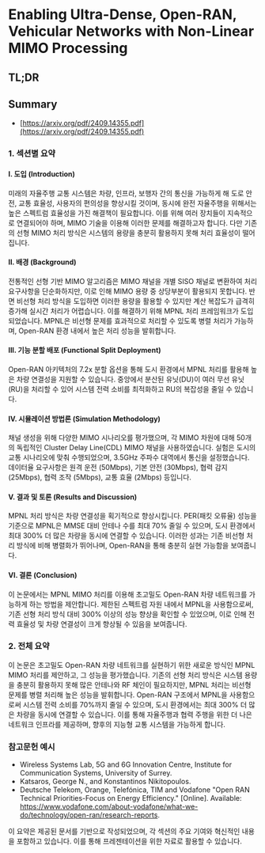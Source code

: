 # Enabling Ultra-Dense, Open-RAN, Vehicular Networks with Non-Linear MIMO Processing
## TL;DR
## Summary
- [https://arxiv.org/pdf/2409.14355.pdf](https://arxiv.org/pdf/2409.14355.pdf)

### 1. 섹션별 요약

#### I. 도입 (Introduction)
미래의 자율주행 교통 시스템은 차량, 인프라, 보행자 간의 통신을 가능하게 해 도로 안전, 교통 효율성, 사용자의 편의성을 향상시킬 것이며, 동시에 완전 자율주행을 위해서는 높은 스펙트럼 효율성을 가진 해결책이 필요합니다. 이를 위해 여러 장치들이 지속적으로 연결되어야 하며, MIMO 기술을 이용해 이러한 문제를 해결하고자 합니다. 다만 기존의 선형 MIMO 처리 방식은 시스템의 용량을 충분히 활용하지 못해 처리 효율성이 떨어집니다.

#### II. 배경 (Background)
전통적인 선형 기반 MIMO 알고리즘은 MIMO 채널을 개별 SISO 채널로 변환하여 처리 요구사항을 단순화하지만, 이로 인해 MIMO 용량 중 상당부분이 활용되지 못합니다. 반면 비선형 처리 방식을 도입하면 이러한 용량을 활용할 수 있지만 계산 복잡도가 급격히 증가해 실시간 처리가 어렵습니다. 이를 해결하기 위해 MPNL 처리 프레임워크가 도입되었습니다. MPNL은 비선형 문제를 효과적으로 처리할 수 있도록 병렬 처리가 가능하며, Open-RAN 환경 내에서 높은 처리 성능을 발휘합니다.

#### III. 기능 분할 배포 (Functional Split Deployment)
Open-RAN 아키텍처의 7.2x 분할 옵션을 통해 도시 환경에서 MPNL 처리를 활용해 높은 차량 연결성을 지원할 수 있습니다. 중앙에서 분산된 유닛(DU)이 여러 무선 유닛(RU)을 처리할 수 있어 시스템 전력 소비를 최적화하고 RU의 복잡성을 줄일 수 있습니다.

#### IV. 시뮬레이션 방법론 (Simulation Methodology)
채널 생성을 위해 다양한 MIMO 시나리오를 평가했으며, 각 MIMO 차원에 대해 50개의 독립적인 Cluster Delay Line(CDL) MIMO 채널을 사용하였습니다. 실험은 도시의 교통 시나리오에 맞춰 수행되었으며, 3.5GHz 주파수 대역에서 통신을 설정했습니다. 데이터율 요구사항은 원격 운전 (50Mbps), 기본 안전 (30Mbps), 협력 감지 (25Mbps), 협력 조작 (5Mbps), 교통 효율 (2Mbps) 등입니다.

#### V. 결과 및 토론 (Results and Discussion)
MPNL 처리 방식은 차량 연결성을 획기적으로 향상시킵니다. PER(패킷 오류율) 성능을 기준으로 MPNL은 MMSE 대비 안테나 수를 최대 70% 줄일 수 있으며, 도시 환경에서 최대 300% 더 많은 차량을 동시에 연결할 수 있습니다. 이러한 성과는 기존 비선형 처리 방식에 비해 병렬화가 뛰어나며, Open-RAN을 통해 충분히 실현 가능함을 보여줍니다.

#### VI. 결론 (Conclusion)
이 논문에서는 MPNL MIMO 처리를 이용해 초고밀도 Open-RAN 차량 네트워크를 가능하게 하는 방법을 제안합니다. 제한된 스펙트럼 자원 내에서 MPNL을 사용함으로써, 기존 선형 처리 방식 대비 300% 이상의 성능 향상을 확인할 수 있었으며, 이로 인해 전력 효율성 및 차량 연결성이 크게 향상될 수 있음을 보여줍니다.

### 2. 전체 요약

이 논문은 초고밀도 Open-RAN 차량 네트워크를 실현하기 위한 새로운 방식인 MPNL MIMO 처리를 제안하고, 그 성능을 평가했습니다. 기존의 선형 처리 방식은 시스템 용량을 충분히 활용하지 못해 많은 안테나와 RF 체인이 필요하지만, MPNL 처리는 비선형 문제를 병렬 처리해 높은 성능을 발휘합니다. Open-RAN 구조에서 MPNL을 사용함으로써 시스템 전력 소비를 70%까지 줄일 수 있으며, 도시 환경에서는 최대 300% 더 많은 차량을 동시에 연결할 수 있습니다. 이를 통해 자율주행과 협력 주행을 위한 더 나은 네트워크 인프라를 제공하며, 향후의 지능형 교통 시스템을 가능하게 합니다.

### 참고문헌 예시
- Wireless Systems Lab, 5G and 6G Innovation Centre, Institute for Communication Systems, University of Surrey.
- Katsaros, George N., and Konstantinos Nikitopoulos.
- Deutsche Telekom, Orange, Telefónica, TIM and Vodafone "Open RAN Technical Priorities-Focus on Energy Efficiency." [Online]. Available: https://www.vodafone.com/about-vodafone/what-we-do/technology/open-ran/research-reports.

이 요약은 제공된 문서를 기반으로 작성되었으며, 각 섹션의 주요 기여와 혁신적인 내용을 포함하고 있습니다. 이를 통해 프레젠테이션을 위한 자료로 활용할 수 있습니다.